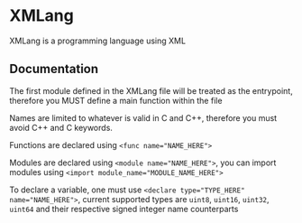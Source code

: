 # XMLang

XMLang is a programming language using XML

## Documentation

The first module defined in the XMLang file will be treated as the entrypoint, therefore you MUST define a main function within the file

Names are limited to whatever is valid in C and C++, therefore you must avoid C++ and C keywords.

Functions are declared using `<func name="NAME_HERE">`

Modules are declared using `<module name="NAME_HERE">`, you can import modules using `<import module_name="MODULE_NAME_HERE">`

To declare a variable, one must use `<declare type="TYPE_HERE" name="NAME_HERE">`, current supported types are `uint8`, `uint16`, `uint32`, `uint64` and their respective signed integer name counterparts